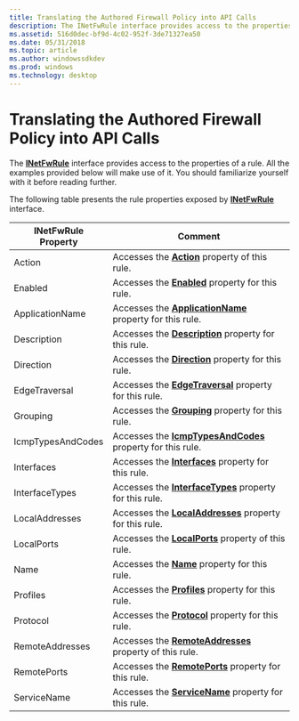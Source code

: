 ```yaml
---
title: Translating the Authored Firewall Policy into API Calls
description: The INetFwRule interface provides access to the properties of a rule. All the examples provided below will make use of it. You should familiarize yourself with it before reading further.
ms.assetid: 516d0dec-bf9d-4c02-952f-3de71327ea50
ms.date: 05/31/2018
ms.topic: article
ms.author: windowssdkdev
ms.prod: windows
ms.technology: desktop
---
```


# Translating the Authored Firewall Policy into API Calls

The [**INetFwRule**](/windows/previous-versions/Netfw/nn-netfw-inetfwrule?branch=master) interface provides access to the properties of a rule. All the examples provided below will make use of it. You should familiarize yourself with it before reading further.

The following table presents the rule properties exposed by [**INetFwRule**](/windows/previous-versions/Netfw/nn-netfw-inetfwrule?branch=master) interface.



| INetFwRule Property | Comment                                                                                        |
|---------------------|------------------------------------------------------------------------------------------------|
| Action              | Accesses the [**Action**](/windows/previous-versions/Netfw/nf-netfw-inetfwrule-get_action?branch=master) property of this rule.                        |
| Enabled             | Accesses the [**Enabled**](/windows/previous-versions/Netfw/nf-netfw-inetfwrule-get_enabled?branch=master) property for this rule.                     |
| ApplicationName     | Accesses the [**ApplicationName**](/windows/previous-versions/Netfw/nf-netfw-inetfwrule-get_applicationname?branch=master) property for this rule.     |
| Description         | Accesses the [**Description**](/windows/previous-versions/Netfw/nf-netfw-inetfwrule-get_description?branch=master) property for this rule.             |
| Direction           | Accesses the [**Direction**](/windows/previous-versions/Netfw/nf-netfw-inetfwrule-get_direction?branch=master) property for this rule.                 |
| EdgeTraversal       | Accesses the [**EdgeTraversal**](/windows/previous-versions/Netfw/nf-netfw-inetfwrule-get_edgetraversal?branch=master) property for this rule.         |
| Grouping            | Accesses the [**Grouping**](/windows/previous-versions/Netfw/nf-netfw-inetfwrule-get_grouping?branch=master) property for this rule.                   |
| IcmpTypesAndCodes   | Accesses the [**IcmpTypesAndCodes**](/windows/previous-versions/Netfw/nf-netfw-inetfwrule-get_icmptypesandcodes?branch=master) property for this rule. |
| Interfaces          | Accesses the [**Interfaces**](/windows/previous-versions/Netfw/nf-netfw-inetfwrule-get_interfaces?branch=master) property for this rule.               |
| InterfaceTypes      | Accesses the [**InterfaceTypes**](/windows/previous-versions/Netfw/nf-netfw-inetfwrule-get_interfacetypes?branch=master) property for this rule.       |
| LocalAddresses      | Accesses the [**LocalAddresses**](/windows/previous-versions/Netfw/nf-netfw-inetfwrule-get_localaddresses?branch=master) property for this rule.       |
| LocalPorts          | Accesses the [**LocalPorts**](/windows/previous-versions/Netfw/nf-netfw-inetfwrule-get_localports?branch=master) property of this rule.                |
| Name                | Accesses the [**Name**](/windows/previous-versions/Netfw/nf-netfw-inetfwrule-get_name?branch=master) property for this rule.                           |
| Profiles            | Accesses the [**Profiles**](/windows/previous-versions/Netfw/nf-netfw-inetfwrule-get_profiles?branch=master) property for this rule.                   |
| Protocol            | Accesses the [**Protocol**](/windows/previous-versions/Netfw/nf-netfw-inetfwrule-get_protocol?branch=master) property for this rule.                   |
| RemoteAddresses     | Accesses the [**RemoteAddresses**](/windows/previous-versions/Netfw/nf-netfw-inetfwrule-get_remoteaddresses?branch=master) property of this rule.      |
| RemotePorts         | Accesses the [**RemotePorts**](/windows/previous-versions/Netfw/nf-netfw-inetfwrule-get_remoteports?branch=master) property for this rule.             |
| ServiceName         | Accesses the [**ServiceName**](/windows/previous-versions/Netfw/nf-netfw-inetfwrule-get_servicename?branch=master) property for this rule.             |



 

 

 




